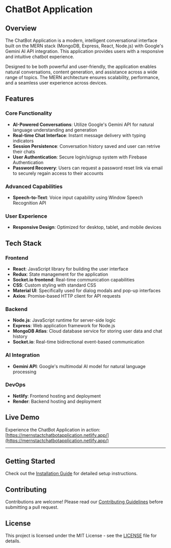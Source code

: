 # ChatBot Application

## Overview

The ChatBot Application is a modern, intelligent conversational interface built on the MERN stack (MongoDB, Express, React, Node.js) with Google's Gemini AI API integration. This application provides users with a responsive and intuitive chatbot experience.

Designed to be both powerful and user-friendly, the application enables natural conversations, content generation, and assistance across a wide range of topics. The MERN architecture ensures scalability, performance, and a seamless user experience across devices.

## Features

### Core Functionality
- **AI-Powered Conversations**: Utilize Google's Gemini API for natural language understanding and generation
- **Real-time Chat Interface**: Instant message delivery with typing indicators
- **Session Persistence**: Conversation history saved and user can retrive their chats
- **User Authentication**: Secure login/signup system with Firebase Authentication
- **Password Recovery**: Users can request a password reset link via email to securely regain access to their accounts

### Advanced Capabilities
- **Speech-to-Text**: Voice input capability using Window Speech Recognition API

### User Experience
- **Responsive Design**: Optimized for desktop, tablet, and mobile devices

## Tech Stack

### Frontend
- **React**: JavaScript library for building the user interface
- **Redux**: State management for the application
- **Socket.io frontend**: Real-time communication capabilities
- **CSS**: Custom styling with standard CSS
- **Material UI**: Specifically used for dialog modals and pop-up interfaces
- **Axios**: Promise-based HTTP client for API requests

### Backend
- **Node.js**: JavaScript runtime for server-side logic
- **Express**: Web application framework for Node.js
- **MongoDB Atlas**: Cloud database service for storing user data and chat history
- **Socket.io**: Real-time bidirectional event-based communication

### AI Integration
- **Gemini API**: Google's multimodal AI model for natural language processing


### DevOps
- **Netlify**: Frontend hosting and deployment
- **Render**: Backend hosting and deployment

## Live Demo

Experience the ChatBot Application in action: [https://mernstactchatbotapplication.netlify.app/](https://mernstactchatbotapplication.netlify.app/)

---

## Getting Started

Check out the [Installation Guide](./docs/installation.md) for detailed setup instructions.

## Contributing

Contributions are welcome! Please read our [Contributing Guidelines](./CONTRIBUTING.md) before submitting a pull request.

## License

This project is licensed under the MIT License - see the [LICENSE](./LICENSE) file for details.
